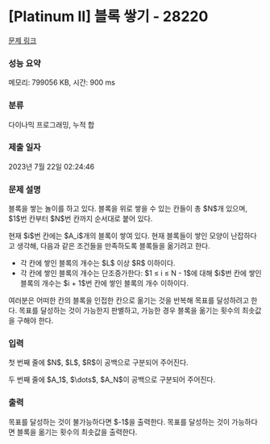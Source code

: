 # [Platinum II] 블록 쌓기 - 28220 

[문제 링크](https://www.acmicpc.net/problem/28220) 

### 성능 요약

메모리: 799056 KB, 시간: 900 ms

### 분류

다이나믹 프로그래밍, 누적 합

### 제출 일자

2023년 7월 22일 02:24:46

### 문제 설명

<p>블록을 쌓는 놀이를 하고 있다. 블록을 위로 쌓을 수 있는 칸들이 총 $N$개 있으며, $1$번 칸부터 $N$번 칸까지 순서대로 붙어 있다.</p>

<p>현재 $i$번 칸에는 $A_i$개의 블록이 쌓여 있다. 현재 블록들이 쌓인 모양이 난잡하다고 생각해, 다음과 같은 조건들을 만족하도록 블록들을 옮기려고 한다.</p>

<ul>
	<li>각 칸에 쌓인 블록의 개수는 $L$ 이상 $R$ 이하이다.</li>
	<li>각 칸에 쌓인 블록의 개수는 단조증가한다: $1 ≤ i ≤ N - 1$에 대해 $i$번 칸에 쌓인 블록의 개수는 $i + 1$번 칸에 쌓인 블록의 개수 이하이다.</li>
</ul>

<p>여러분은 어떠한 칸의 블록을 인접한 칸으로 옮기는 것을 반복해 목표를 달성하려고 한다. 목표를 달성하는 것이 가능한지 판별하고, 가능한 경우 블록을 옮기는 횟수의 최솟값을 구해야 한다.</p>

### 입력 

 <p>첫 번째 줄에 $N$, $L$, $R$이 공백으로 구분되어 주어진다.</p>

<p>두 번째 줄에 $A_1$, $\dots$, $A_N$이 공백으로 구분되어 주어진다.</p>

### 출력 

 <p>목표를 달성하는 것이 불가능하다면 $-1$을 출력한다. 목표를 달성하는 것이 가능하다면 블록을 옮기는 횟수의 최솟값을 출력한다.</p>

